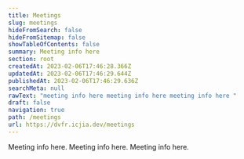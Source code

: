 ```yaml
---
title: Meetings
slug: meetings
hideFromSearch: false
hideFromSitemap: false
showTableOfContents: false
summary: Meeting info here
section: root
createdAt: 2023-02-06T17:46:28.366Z
updatedAt: 2023-02-06T17:46:29.644Z
publishedAt: 2023-02-06T17:46:29.636Z
searchMeta: null
rawText: "meeting info here meeting info here meeting info here "
draft: false
navigation: true
path: /meetings
url: https://dvfr.icjia.dev/meetings
---
```


Meeting info here.  Meeting info here.  Meeting info here. 
